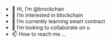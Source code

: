 - 👋 Hi, I’m @brockchan
- 👀 I’m interested in blockchain
- 🌱 I’m currently learning smart contract
- 💞️ I’m looking to collaborate on u
- 📫 How to reach me ...

<!---
brockchan/brockchan is a ✨ special ✨ repository because its `README.md` (this file) appears on your GitHub profile.
You can click the Preview link to take a look at your changes.
--->
